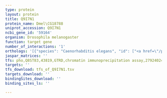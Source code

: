 ```yaml
---
type: protein
layout: protein
title: Q9I7N1
protein_name: Dmel\CG18788
uniprot_accession: Q9I7N1
ncbi_gene_id: '59164'
organism: Drosophila melanogaster
function: target gene
number_of_interactions: '1'
orthologs: '[{"species": "Caenorhabditis elegans", "id": ["<a href=\"/protein/o01537\">O01537</a>"]}]'
jaspar_matrices: ''
tfs: pho,Q8ST83,43819,GTRD,chromatin immunoprecipitation assay,27924024%5Buid%5D,No
targets: ''
tfs_download: tfs_of_Q9I7N1.tsv
targets_download: ''
bindingSites_download: ''
binding_sites_ls: ''

---
```

